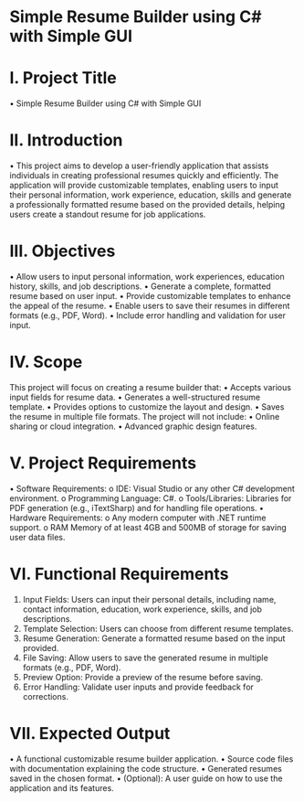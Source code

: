 #  Simple Resume Builder using C# with Simple GUI


# I. Project Title
• Simple Resume Builder using C# with Simple GUI

# II. Introduction
• This project aims to develop a user-friendly application that assists individuals in creating
professional resumes quickly and efficiently. The application will provide customizable
templates, enabling users to input their personal information, work experience, education,
skills and generate a professionally formatted resume based on the provided details, helping
users create a standout resume for job applications.

# III. Objectives
• Allow users to input personal information, work experiences, education history, skills, and
job descriptions.
• Generate a complete, formatted resume based on user input.
• Provide customizable templates to enhance the appeal of the resume.
• Enable users to save their resumes in different formats (e.g., PDF, Word).
• Include error handling and validation for user input.

# IV. Scope
This project will focus on creating a resume builder that:
• Accepts various input fields for resume data.
• Generates a well-structured resume template.
• Provides options to customize the layout and design.
• Saves the resume in multiple file formats.
The project will not include:
• Online sharing or cloud integration.
• Advanced graphic design features.

# V. Project Requirements
• Software Requirements:
o IDE: Visual Studio or any other C# development environment.
o Programming Language: C#.
o Tools/Libraries: Libraries for PDF generation (e.g., iTextSharp) and for handling file
operations.
• Hardware Requirements:
o Any modern computer with .NET runtime support.
o RAM Memory of at least 4GB and 500MB of storage for saving user data files.

# VI. Functional Requirements
1. Input Fields: Users can input their personal details, including name, contact information,
education, work experience, skills, and job descriptions.
2. Template Selection: Users can choose from different resume templates.
3. Resume Generation: Generate a formatted resume based on the input provided.
4. File Saving: Allow users to save the generated resume in multiple formats (e.g., PDF,
Word).
5. Preview Option: Provide a preview of the resume before saving.
6. Error Handling: Validate user inputs and provide feedback for corrections.
   
# VII. Expected Output
• A functional customizable resume builder application.
• Source code files with documentation explaining the code structure.
• Generated resumes saved in the chosen format.
• (Optional): A user guide on how to use the application and its features.
